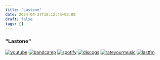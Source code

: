 ```yaml
---
title: "Lastone"
date: 2024-04-27T18:12:44+02:00
draft: false 
tags: []
---
```

### "Lastone"
[![youtube](../links/svg/youtube.png)](https://youtube.com)
[![bandcamp](../links/svg/bandcamp.png)](https://bandcamp.com)
[![spotify](../links/svg/spotify.png)](https://spotify.com)
[![discogs](../links/svg/discogs.png)](https://discogs.com)
[![rateyourmusic](../links/svg/sonemic.png)](https://rym.com)
[![lastfm](../links/svg/lastfm.png)](https://lastfm.com)
